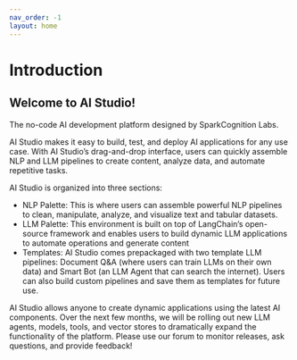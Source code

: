 ```yaml
---
nav_order: -1
layout: home
---
```

# Introduction

## Welcome to AI Studio! 

The no-code AI development platform designed by SparkCognition Labs. 

AI Studio makes it easy to build, test, and deploy AI applications for any use case. With AI Studio’s drag-and-drop interface, users can quickly assemble NLP and LLM pipelines to create content, analyze data, and automate repetitive tasks.

AI Studio is organized into three sections:
* NLP Palette: This is where users can assemble powerful NLP pipelines to clean, manipulate, analyze, and visualize text and tabular datasets. 
* LLM Palette: This environment is built on top of LangChain’s open-source framework and enables users to build dynamic LLM applications to automate operations and generate content
* Templates: AI Studio comes prepackaged with two template LLM pipelines: Document Q&A (where users can train LLMs on their own data) and Smart Bot (an LLM Agent that can search the internet). Users can also build custom pipelines and save them as templates for future use. 

AI Studio allows anyone to create dynamic applications using the latest AI components. Over the next few months, we will be rolling out new LLM agents, models, tools, and vector stores to dramatically expand the functionality of the platform. Please use our forum to monitor releases, ask questions, and provide feedback!